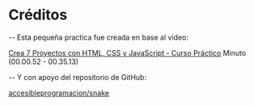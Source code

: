 # Créditos

-- Esta pequeña practica fue creada en base al video:

[Crea 7 Proyectos con HTML, CSS y JavaScript - Curso Práctico](https://www.youtube.com/watch?v=BA328RQa08M)
Minuto (00.00.52 - 00.35.13)

-- Y con apoyo del repositorio de GitHub:

[accesibleprogramacion/snake](https://github.com/accesibleprogramacion/snake/blob/main/script.js)